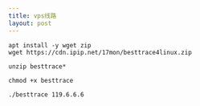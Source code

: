 ```yaml
---
title: vps线路
layout: post
---
```


```
apt install -y wget zip
wget https://cdn.ipip.net/17mon/besttrace4linux.zip
```
```
unzip besttrace*
```
```
chmod +x besttrace
```
```
./besttrace 119.6.6.6
```